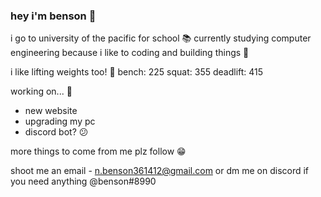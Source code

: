 ### hey i'm benson 👋

i go to university of the pacific for school 📚
currently studying computer engineering because i like to coding and building things 🔧

i like lifting weights too! 🔱
bench: 225
squat: 355
deadlift: 415

working on... 💭
- new website
- upgrading my pc
- discord bot? 😕

more things to come from me plz follow 😁

shoot me an email - n.benson361412@gmail.com or dm me on discord if you need anything @benson#8990
<!--
**b2nson/b2nson** is a ✨ _special_ ✨ repository because its `README.md` (this file) appears on your GitHub profile.

Here are some ideas to get you started:

- 🔭 I’m currently working on ...
- 🌱 I’m currently learning ...
- 👯 I’m looking to collaborate on ...
- 🤔 I’m looking for help with ...
- 💬 Ask me about ...
- 📫 How to reach me: ...
- 😄 Pronouns: ...
- ⚡ Fun fact: ...
-->
